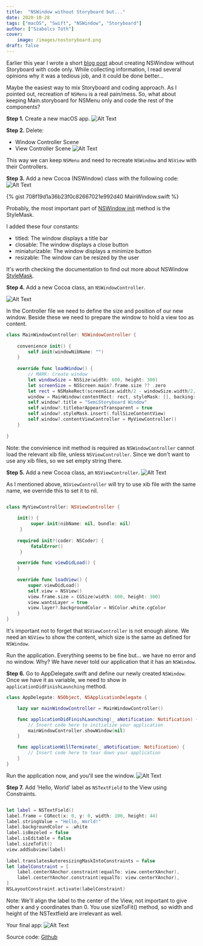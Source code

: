 ```yaml
---
title:  "NSWindow without Storyboard but..."
date: 2020-10-28
tags: ["macOS", "Swift", "NSWindow", "Storyboard"]
author: ["Szabolcs Tóth"]
cover:
    image: /images/nostoryboard.png
draft: false
---
```


Earlier this year I wrote a short [blog post](https://kicsipixel.github.io/2020/nostoryboard/) about creating NSWindow without Storyboard with code only. While collecting information, I read several opinions why it was a tedious job, and it could be done better...

Maybe the easiest way to mix Storyboard and coding approach. As I pointed out, recreation of ```NSMenu``` is a real pain/mess. So, what about keeping Main.storyboard for NSMenu only and code the rest of the components?


**Step 1.**
Create a new macOS app.
![Alt Text](https://dev-to-uploads.s3.amazonaws.com/i/i9m5w6nuz3imbwcb6d23.png)


**Step 2.**
Delete:
- Window Controller Scene
- View Controller Scene
![Alt Text](https://dev-to-uploads.s3.amazonaws.com/i/0x0kezp2abi23hcfmn9u.png)

This way we can keep ```NSMenu``` and need to recreate ```NSWindow``` and ```NSView``` with their Controllers.


**Step 3.**
Add a new Cocoa (NSWindow) class with the following code:
![Alt Text](https://dev-to-uploads.s3.amazonaws.com/i/a74g0sx96nqn756wufsn.png)

{% gist 708f19d1a36b23f0c82667021e992d40 MainWindow.swift %}

Probably, the most important part of [NSWindow init](https://developer.apple.com/documentation/appkit/nswindow/1419477-init) method is the StyleMask.

I added these four constants:
- titled: The window displays a title bar
- closable: The window displays a close button
- miniaturizable: The window displays a minimize button
- resizable: The window can be resized by the user

It's worth checking the documentation to find out more about NSWindow [StyleMask](https://developer.apple.com/documentation/appkit/nswindow/stylemask).

**Step 4.**
Add a new Cocoa class, an ```NSWindowController```.

![Alt Text](https://dev-to-uploads.s3.amazonaws.com/i/llabmy38jye6t7m21wfa.png)

In the Controller file we need to define the size and position of our new window. Beside these we need to prepare the window to hold a view too as content.

```swift
class MainWindowController: NSWindowController {
    
    convenience init() {
        self.init(windowNibName: "")
    }
        
    override func loadWindow() {
        // MARK: Create window
        let windowSize = NSSize(width: 600, height: 300)
        let screenSize = NSScreen.main?.frame.size ?? .zero
        let rect = NSMakeRect(screenSize.width/2 - windowSize.width/2, screenSize.height/2 - windowSize.height/2, windowSize.width, windowSize.height)
        window = MainWindow(contentRect: rect, styleMask: [], backing: .buffered, defer: true)
        self.window?.title = "SemiStoryboard Window"
        self.window?.titlebarAppearsTransparent = true
        self.window?.styleMask.insert(.fullSizeContentView)
        self.window?.contentViewController = MyViewController()
    }
    
}
```

Note: the convinience init method is required as ```NSWindowController``` cannot load the relevant xib file, unless ```NSViewController```. Since we don't want to use any xib files, so we set empty string there.

**Step 5.**
Add a new Cocoa class, an ```NSViewController```.
![Alt Text](https://dev-to-uploads.s3.amazonaws.com/i/en666ihennxw0zd8s2dg.png)

As I mentioned above, ```NSViewController``` will try to use xib file with the same name, we override this to set it to nil.
```swift

class MyViewController: NSViewController {
    
    init() {
         super.init(nibName: nil, bundle: nil)
     }
     
    required init?(coder: NSCoder) {
         fatalError()
     }

    override func viewDidLoad() {
    }
    
    override func loadView() {
        super.viewDidLoad()
        self.view = NSView()
        view.frame.size = CGSize(width: 600, height: 300)
        view.wantsLayer = true
        view.layer?.backgroundColor = NSColor.white.cgColor
    } 
}
```

It's important not to forget that ```NSViewController``` is not enough alone. We need an ```NSView``` to show the content, which size is the same as defined for ```NSWindow```.

Run the application. Everything seems to be fine but... we have no error and no window. Why? We have never told our application that it has an ```NSWindow```.

**Step 6.**
Go to AppDelegate.swift and define our newly created ```NSWindow```. Once we have it as variable, we need to show in ```applicationDidFinishLaunching``` method.

```swift
class AppDelegate: NSObject, NSApplicationDelegate {

    lazy var mainWindowController = MainWindowController()

    func applicationDidFinishLaunching(_ aNotification: Notification) {
        // Insert code here to initialize your application
        mainWindowController.showWindow(nil)
    }

    func applicationWillTerminate(_ aNotification: Notification) {
        // Insert code here to tear down your application
    }
}
```


Run the application now, and you'll see the window.
![Alt Text](https://dev-to-uploads.s3.amazonaws.com/i/pmktd4oxntd028csa5xy.png)

**Step 7.**
Add 'Hello, World' label as ```NSTextField``` to the View using Constraints.

```swift

let label = NSTextField()
label.frame = CGRect(x: 0, y: 0, width: 100, height: 44)
label.stringValue = "Hello, World!"
label.backgroundColor = .white
label.isBezeled = false
label.isEditable = false
label.sizeToFit()
view.addSubview(label)
        
label.translatesAutoresizingMaskIntoConstraints = false
let labelConstraint = [
    label.centerXAnchor.constraint(equalTo: view.centerXAnchor),
    label.centerYAnchor.constraint(equalTo: view.centerYAnchor),
]
NSLayoutConstraint.activate(labelConstraint)
```

Note: We'll align the label to the center of the View, not important to give other x and y coordinates than 0. You use sizeToFit() method, so width and height of the NSTextfield are irrelevant as well.


Your final app:
![Alt Text](https://dev-to-uploads.s3.amazonaws.com/i/84t7519xsdoy5ytvmp2g.png)

Source code: [Github](https://github.com/kicsipixel/Cocoa-Samples/tree/master/SemiStoryboard)